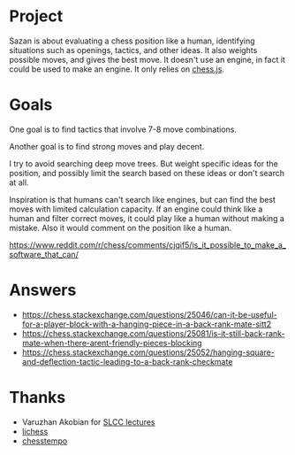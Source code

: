 Project
=

Sazan is about evaluating a chess position like a human, identifying situations such as openings, tactics, and other ideas. It also weights possible moves, and gives the best move. It doesn't use an engine, in fact it could be used to make an engine. It only relies on [chess.js](https://github.com/jhlywa/chess.js).

Goals
=

One goal is to find tactics that involve 7-8 move combinations.

Another goal is to find strong moves and play decent.

I try to avoid searching deep move trees. But weight specific ideas for the position, and possibly limit the search based on these ideas or don't search at all.

Inspiration is that humans can't search like engines, but can find the best moves with limited calculation capacity. If an engine could think like a human and filter correct moves, it could play like a human without making a mistake. Also it would comment on the position like a human.

https://www.reddit.com/r/chess/comments/cjqif5/is_it_possible_to_make_a_software_that_can/

Answers
=

* https://chess.stackexchange.com/questions/25046/can-it-be-useful-for-a-player-block-with-a-hanging-piece-in-a-back-rank-mate-sitt2
* https://chess.stackexchange.com/questions/25081/is-it-still-back-rank-mate-when-there-arent-friendly-pieces-blocking
* https://chess.stackexchange.com/questions/25052/hanging-square-and-deflection-tactic-leading-to-a-back-rank-checkmate

Thanks
=

* Varuzhan Akobian for [SLCC lectures](https://www.youtube.com/watch?v=YT4M1u1c3ok)
* [lichess](lichess.org)
* [chesstempo](chesstempo.com)
